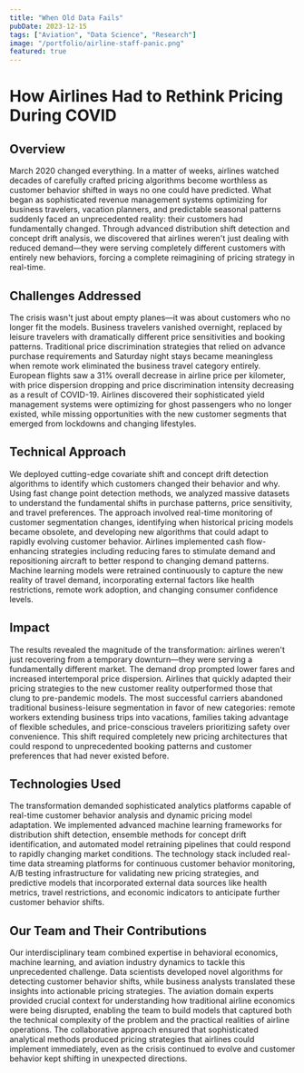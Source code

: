 ```yaml
---
title: "When Old Data Fails"
pubDate: 2023-12-15
tags: ["Aviation", "Data Science", "Research"]
image: "/portfolio/airline-staff-panic.png"
featured: true
---
```


# How Airlines Had to Rethink Pricing During COVID

## Overview

March 2020 changed everything. In a matter of weeks, airlines watched decades of carefully crafted pricing algorithms become worthless as customer behavior shifted in ways no one could have predicted. What began as sophisticated revenue management systems optimizing for business travelers, vacation planners, and predictable seasonal patterns suddenly faced an unprecedented reality: their customers had fundamentally changed. Through advanced distribution shift detection and concept drift analysis, we discovered that airlines weren't just dealing with reduced demand—they were serving completely different customers with entirely new behaviors, forcing a complete reimagining of pricing strategy in real-time.

## Challenges Addressed

The crisis wasn't just about empty planes—it was about customers who no longer fit the models. Business travelers vanished overnight, replaced by leisure travelers with dramatically different price sensitivities and booking patterns. Traditional price discrimination strategies that relied on advance purchase requirements and Saturday night stays became meaningless when remote work eliminated the business travel category entirely. European flights saw a 31% overall decrease in airline price per kilometer, with price dispersion dropping and price discrimination intensity decreasing as a result of COVID-19. Airlines discovered their sophisticated yield management systems were optimizing for ghost passengers who no longer existed, while missing opportunities with the new customer segments that emerged from lockdowns and changing lifestyles.

## Technical Approach

We deployed cutting-edge covariate shift and concept drift detection algorithms to identify which customers changed their behavior and why. Using fast change point detection methods, we analyzed massive datasets to understand the fundamental shifts in purchase patterns, price sensitivity, and travel preferences. The approach involved real-time monitoring of customer segmentation changes, identifying when historical pricing models became obsolete, and developing new algorithms that could adapt to rapidly evolving customer behavior. Airlines implemented cash flow-enhancing strategies including reducing fares to stimulate demand and repositioning aircraft to better respond to changing demand patterns. Machine learning models were retrained continuously to capture the new reality of travel demand, incorporating external factors like health restrictions, remote work adoption, and changing consumer confidence levels.

## Impact

The results revealed the magnitude of the transformation: airlines weren't just recovering from a temporary downturn—they were serving a fundamentally different market. The demand drop prompted lower fares and increased intertemporal price dispersion. Airlines that quickly adapted their pricing strategies to the new customer reality outperformed those that clung to pre-pandemic models. The most successful carriers abandoned traditional business-leisure segmentation in favor of new categories: remote workers extending business trips into vacations, families taking advantage of flexible schedules, and price-conscious travelers prioritizing safety over convenience. This shift required completely new pricing architectures that could respond to unprecedented booking patterns and customer preferences that had never existed before.

## Technologies Used

The transformation demanded sophisticated analytics platforms capable of real-time customer behavior analysis and dynamic pricing model adaptation. We implemented advanced machine learning frameworks for distribution shift detection, ensemble methods for concept drift identification, and automated model retraining pipelines that could respond to rapidly changing market conditions. The technology stack included real-time data streaming platforms for continuous customer behavior monitoring, A/B testing infrastructure for validating new pricing strategies, and predictive models that incorporated external data sources like health metrics, travel restrictions, and economic indicators to anticipate further customer behavior shifts.

## Our Team and Their Contributions

Our interdisciplinary team combined expertise in behavioral economics, machine learning, and aviation industry dynamics to tackle this unprecedented challenge. Data scientists developed novel algorithms for detecting customer behavior shifts, while business analysts translated these insights into actionable pricing strategies. The aviation domain experts provided crucial context for understanding how traditional airline economics were being disrupted, enabling the team to build models that captured both the technical complexity of the problem and the practical realities of airline operations. The collaborative approach ensured that sophisticated analytical methods produced pricing strategies that airlines could implement immediately, even as the crisis continued to evolve and customer behavior kept shifting in unexpected directions.
